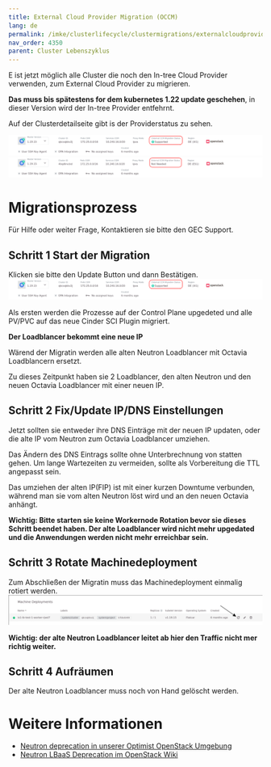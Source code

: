 ```yaml
---
title: External Cloud Provider Migration (OCCM)
lang: de
permalink: /imke/clusterlifecycle/clustermigrations/externalcloudprovider
nav_order: 4350
parent: Cluster Lebenszyklus
---
```


E ist jetzt möglich alle Cluster die noch den In-tree Cloud Provider verwenden, zum External Cloud Provider zu migrieren.

**Das muss bis spätestens for dem kubernetes 1.22 update geschehen**, in dieser Version wird der In-tree Provider entfehrnt.

Auf der Clusterdetailseite gibt is der Providerstatus zu sehen.

![migration needed](migration-needed.png)
![migration not needed](migration-not-needed.png)

# Migrationsprozess

Für Hilfe oder weiter Frage, Kontaktieren sie bitte den GEC Support.

## Schritt 1 Start der Migration

Klicken sie bitte den Update Button und dann Bestätigen.
![migration needed](migration-needed.png)

Als ersten werden die Prozesse auf der Control Plane upgedeted und alle PV/PVC auf das neue Cinder SCI Plugin migriert.

**Der Loadblancer bekommt eine neue IP**

Wärend der Migratin werden alle alten Neutron Loadblancer mit Octavia Loadblancern ersetzt.

Zu dieses Zeitpunkt haben sie 2 Loadblancer, den alten Neutron und den neuen Octavia Loadblancer mit einer neuen IP.

## Schritt 2 Fix/Update IP/DNS Einstellungen

Jetzt sollten sie entweder ihre DNS Einträge mit der neuen IP updaten, oder die alte IP vom Neutron zum Octavia Loadblancer umziehen.

Das Ändern des DNS Eintrags sollte ohne Unterbrechnung von statten gehen. Um lange Wartezeiten zu vermeiden, sollte als Vorbereitung die TTL angepasst sein.

Das umziehen der alten IP(FIP) ist mit einer kurzen Downtume verbunden, während man sie vom alten Neutron löst wird und an den neuen Octavia anhängt.

**Wichtig: Bitte starten sie keine Workernode Rotation bevor sie dieses Schritt beendet haben. Der alte Loadblancer wird nicht mehr upgedated und die Anwendungen werden nicht mehr erreichbar sein.**

## Schritt 3 Rotate Machinedeployment

Zum Abschließen der Migratin muss das Machinedeployment einmalig rotiert werden.
![worker rotation](rotate-nodes.png)

**Wichtig: der alte Neutron Loadblancer leitet ab hier den Traffic nicht mer richtig weiter.**

## Schritt 4 Aufräumen

Der alte Neutron Loadblancer muss noch von Hand gelöscht werden.

# Weitere Informationen
* [Neutron deprecation in unserer Optimist OpenStack Umgebung](/optimist/migration_loadbalancer/)
* [Neutron LBaaS Deprecation im OpenStack Wiki](https://wiki.openstack.org/wiki/Neutron/LBaaS/Deprecation)
